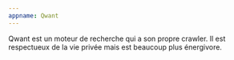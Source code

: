 ```yaml
---
appname: Qwant
---
```

Qwant est un moteur de recherche qui a son propre crawler. Il est respectueux de la vie privée mais est beaucoup plus énergivore.